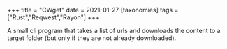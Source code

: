 +++
title = "CWget"
date = 2021-01-27
[taxonomies]
tags = ["Rust","Reqwest","Rayon"]
+++

A small cli program that takes a list of urls and downloads the content to a target folder (but only if they are not already downloaded).

